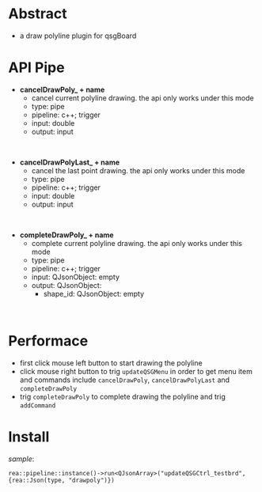 # Abstract
* a draw polyline plugin for qsgBoard  

# API Pipe  
* **cancelDrawPoly_ + name**  
    - cancel current polyline drawing. the api only works under this mode  
    - type: pipe  
    - pipeline: c++; trigger  
    - input: double  
    - output: input  
</br>

* **cancelDrawPolyLast_ + name**  
    - cancel the last point drawing. the api only works under this mode  
    - type: pipe  
    - pipeline: c++; trigger  
    - input: double  
    - output: input  
</br>

* **completeDrawPoly_ + name**  
    - complete current polyline drawing. the api only works under this mode  
    - type: pipe  
    - pipeline: c++; trigger  
    - input: QJsonObject: empty  
    - output: QJsonObject: 
        - shape_id: QJsonObject: empty  
</br>

# Performace  
* first click mouse left button to start drawing the polyline  
* click mouse right button to trig `updateQSGMenu` in order to  get menu item and commands include `cancelDrawPoly`, `cancelDrawPolyLast` and `completeDrawPoly`  
* trig `completeDrawPoly` to complete drawing the polyline and trig `addCommand`  

# Install
_sample_:  
```
rea::pipeline::instance()->run<QJsonArray>("updateQSGCtrl_testbrd",{rea::Json(type, "drawpoly")})
```